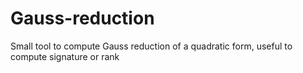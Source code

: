 # Gauss-reduction
Small tool to compute Gauss reduction of a quadratic form, useful to compute signature or rank
